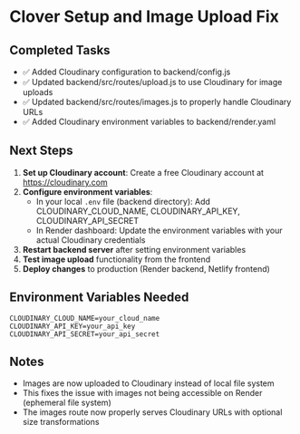 # Clover Setup and Image Upload Fix

## Completed Tasks
- ✅ Added Cloudinary configuration to backend/config.js
- ✅ Updated backend/src/routes/upload.js to use Cloudinary for image uploads
- ✅ Updated backend/src/routes/images.js to properly handle Cloudinary URLs
- ✅ Added Cloudinary environment variables to backend/render.yaml

## Next Steps
1. **Set up Cloudinary account**: Create a free Cloudinary account at https://cloudinary.com
2. **Configure environment variables**:
   - In your local `.env` file (backend directory): Add CLOUDINARY_CLOUD_NAME, CLOUDINARY_API_KEY, CLOUDINARY_API_SECRET
   - In Render dashboard: Update the environment variables with your actual Cloudinary credentials
3. **Restart backend server** after setting environment variables
4. **Test image upload** functionality from the frontend
5. **Deploy changes** to production (Render backend, Netlify frontend)

## Environment Variables Needed
```
CLOUDINARY_CLOUD_NAME=your_cloud_name
CLOUDINARY_API_KEY=your_api_key
CLOUDINARY_API_SECRET=your_api_secret
```

## Notes
- Images are now uploaded to Cloudinary instead of local file system
- This fixes the issue with images not being accessible on Render (ephemeral file system)
- The images route now properly serves Cloudinary URLs with optional size transformations
